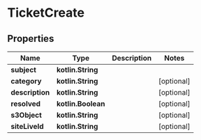 
# TicketCreate

## Properties
Name | Type | Description | Notes
------------ | ------------- | ------------- | -------------
**subject** | **kotlin.String** |  | 
**category** | **kotlin.String** |  |  [optional]
**description** | **kotlin.String** |  |  [optional]
**resolved** | **kotlin.Boolean** |  |  [optional]
**s3Object** | **kotlin.String** |  |  [optional]
**siteLiveId** | **kotlin.String** |  |  [optional]



